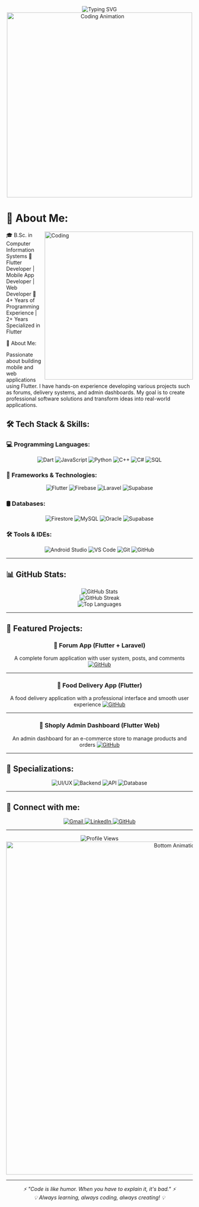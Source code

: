 <div align="center">
  <img src="https://readme-typing-svg.herokuapp.com?font=Fira+Code&size=32&duration=2800&pause=2000&color=1E40AF&center=true&vCenter=true&width=940&lines=Hi+there!+I'm+Mohammed+Alhemyari+👋;Flutter+Developer+%7C+Mobile+%26+Web+Expert;Passionate+about+creating+amazing+apps!" alt="Typing SVG" />
</div>

<div align="center">
  <img src="https://user-images.githubusercontent.com/74038190/225813708-98b745f2-7d22-48cf-9150-083f1b00d6c9.gif" width="500" alt="Coding Animation"/>
</div>

# 💫 About Me:

<img align="right" alt="Coding" width="400" src="https://user-images.githubusercontent.com/74038190/229223263-cf2e4b07-2615-4f87-9c38-e37600f8381a.gif">
🎓 B.Sc. in Computer Information Systems
📱 Flutter Developer | Mobile App Developer | Web Developer
💼 4+ Years of Programming Experience | 2+ Years Specialized in Flutter

🚀 About Me:

Passionate about building mobile and web applications using Flutter. I have hands-on experience developing various projects such as forums, delivery systems, and admin dashboards. My goal is to create professional software solutions and transform ideas into real-world applications.

## 🛠️ Tech Stack & Skills:

### 💻 Programming Languages:
<div align="center">
  <img src="https://img.shields.io/badge/Dart-0175C2?style=for-the-badge&logo=dart&logoColor=white" alt="Dart"/>
  <img src="https://img.shields.io/badge/JavaScript-F7DF1E?style=for-the-badge&logo=javascript&logoColor=black" alt="JavaScript"/>
  <img src="https://img.shields.io/badge/Python-3776AB?style=for-the-badge&logo=python&logoColor=white" alt="Python"/>
  <img src="https://img.shields.io/badge/C++-00599C?style=for-the-badge&logo=c%2B%2B&logoColor=white" alt="C++"/>
  <img src="https://img.shields.io/badge/C%23-239120?style=for-the-badge&logo=c-sharp&logoColor=white" alt="C#"/>
  <img src="https://img.shields.io/badge/SQL-336791?style=for-the-badge&logo=postgresql&logoColor=white" alt="SQL"/>
</div>

### 🚀 Frameworks & Technologies:
<div align="center">
  <img src="https://img.shields.io/badge/Flutter-02569B?style=for-the-badge&logo=flutter&logoColor=white" alt="Flutter"/>
  <img src="https://img.shields.io/badge/Firebase-FFCA28?style=for-the-badge&logo=firebase&logoColor=black" alt="Firebase"/>
  <img src="https://img.shields.io/badge/Laravel-FF2D20?style=for-the-badge&logo=laravel&logoColor=white" alt="Laravel"/>
  <img src="https://img.shields.io/badge/Supabase-3ECF8E?style=for-the-badge&logo=supabase&logoColor=white" alt="Supabase"/>
</div>

### 🛢️ Databases:
<div align="center">
  <img src="https://img.shields.io/badge/Firestore-FFCA28?style=for-the-badge&logo=firebase&logoColor=black" alt="Firestore"/>
  <img src="https://img.shields.io/badge/MySQL-4479A1?style=for-the-badge&logo=mysql&logoColor=white" alt="MySQL"/>
  <img src="https://img.shields.io/badge/Oracle-F80000?style=for-the-badge&logo=oracle&logoColor=white" alt="Oracle"/>
  <img src="https://img.shields.io/badge/Supabase-3ECF8E?style=for-the-badge&logo=supabase&logoColor=white" alt="Supabase"/>
</div>

### 🛠️ Tools & IDEs:
<div align="center">
  <img src="https://img.shields.io/badge/Android_Studio-3DDC84?style=for-the-badge&logo=android-studio&logoColor=white" alt="Android Studio"/>
  <img src="https://img.shields.io/badge/VS_Code-007ACC?style=for-the-badge&logo=visual-studio-code&logoColor=white" alt="VS Code"/>
  <img src="https://img.shields.io/badge/Git-F05032?style=for-the-badge&logo=git&logoColor=white" alt="Git"/>
  <img src="https://img.shields.io/badge/GitHub-181717?style=for-the-badge&logo=github&logoColor=white" alt="GitHub"/>
</div>

---

## 📊 GitHub Stats:

<div align="center">
  <img src="https://github-readme-stats.vercel.app/api?username=ShiroYasha211&theme=tokyonight&hide_border=false&include_all_commits=true&count_private=true" alt="GitHub Stats" />
</div>

<div align="center">
  <img src="https://github-readme-streak-stats.herokuapp.com/?user=ShiroYasha211&theme=tokyonight&hide_border=false" alt="GitHub Streak" />
</div>

<div align="center">
  <img src="https://github-readme-stats.vercel.app/api/top-langs/?username=ShiroYasha211&theme=tokyonight&hide_border=false&include_all_commits=true&count_private=true&layout=compact" alt="Top Languages" />
</div>

---

## 🚀 Featured Projects:

<div align="center">

### 📱 Forum App (Flutter + Laravel)
A complete forum application with user system, posts, and comments
[![GitHub](https://img.shields.io/badge/GitHub-View_Code-181717?style=for-the-badge&logo=github)](https://github.com/ShiroYasha211)

---

### 🍕 Food Delivery App (Flutter)
A food delivery application with a professional interface and smooth user experience
[![GitHub](https://img.shields.io/badge/GitHub-View_Code-181717?style=for-the-badge&logo=github)](https://github.com/ShiroYasha211)

---

### 🛒 Shoply Admin Dashboard (Flutter Web)
An admin dashboard for an e-commerce store to manage products and orders
[![GitHub](https://img.shields.io/badge/GitHub-View_Code-181717?style=for-the-badge&logo=github)](https://github.com/ShiroYasha211/Shoply_Admin_Dashboard)


</div>

---

## 💼 Specializations:

<div align="center">
  <img src="https://img.shields.io/badge/UI/UX_Design-FF6B6B?style=for-the-badge&logo=figma&logoColor=white" alt="UI/UX"/>
  <img src="https://img.shields.io/badge/Backend_Integration-4ECDC4?style=for-the-badge&logo=serverless&logoColor=white" alt="Backend"/>
  <img src="https://img.shields.io/badge/API_Integration-45B7D1?style=for-the-badge&logo=postman&logoColor=white" alt="API"/>
  <img src="https://img.shields.io/badge/Database_Management-96CEB4?style=for-the-badge&logo=database&logoColor=white" alt="Database"/>
</div>

---

## 🤝 Connect with me:

<div align="center">
  <a href="mailto:samehing211@gmail.com">
    <img src="https://img.shields.io/badge/Gmail-D14836?style=for-the-badge&logo=gmail&logoColor=white" alt="Gmail"/>
  </a>
  <a href="https://www.linkedin.com/in/mohammed-alhemyari-bb0352248/">
    <img src="https://img.shields.io/badge/LinkedIn-0077B5?style=for-the-badge&logo=linkedin&logoColor=white" alt="LinkedIn"/>
  </a>
  <a href="https://github.com/ShiroYasha211">
    <img src="https://img.shields.io/badge/GitHub-181717?style=for-the-badge&logo=github&logoColor=white" alt="GitHub"/>
  </a>
</div>

---

<div align="center">
  <img src="https://komarev.com/ghpvc/?username=ShiroYasha211&label=Profile%20views&color=1e40af&style=flat" alt="Profile Views" />
</div>

<div align="center">
  <img src="https://user-images.githubusercontent.com/74038190/212284100-561aa473-3905-4a80-b561-0d28506553ee.gif" width="900" alt="Bottom Animation"/>
</div>

---

<div align="center">
  <i>⚡ "Code is like humor. When you have to explain it, it's bad." ⚡</i>
  <br/>
  <i>💡 Always learning, always coding, always creating! 💡</i>
</div>

